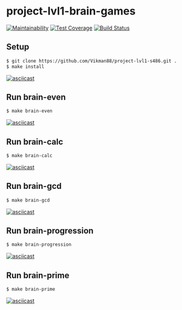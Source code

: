 # project-lvl1-brain-games
[![Maintainability](https://api.codeclimate.com/v1/badges/5ee0bf74ce14e6014c018cb3/maintainability)](https://codeclimate.com/github/Vikman88/project-lvl1-s486/maintainability)
[![Test Coverage](https://api.codeclimate.com/v1/badges/a99a88d28ad37a79dbf6/test_coverage)](https://codeclimate.com/github/Vikman88/project-lvl1-s486/test_coverage)
[![Build Status](https://travis-ci.org/Vikman88/project-lvl1-s486.svg?branch=master)](https://travis-ci.org/Vikman88/project-lvl1-s486)

## Setup

```sh
$ git clone https://github.com/Vikman88/project-lvl1-s486.git .
$ make install
```
[![asciicast](https://asciinema.org/a/GTeq1j32McKsQAzcDMgL3IAkN.svg)](https://asciinema.org/a/GTeq1j32McKsQAzcDMgL3IAkN)

## Run brain-even

```sh
$ make brain-even
```
[![asciicast](https://asciinema.org/a/aT8Pj3K815V1nUfMaZ2TJ6M04.svg)](https://asciinema.org/a/aT8Pj3K815V1nUfMaZ2TJ6M04)

## Run brain-calc

```sh
$ make brain-calc
```
[![asciicast](https://asciinema.org/a/wOutApy746AZwJ1mgxd1ZyG4y.svg)](https://asciinema.org/a/wOutApy746AZwJ1mgxd1ZyG4y)

## Run brain-gcd

```sh
$ make brain-gcd
```
[![asciicast](https://asciinema.org/a/DNVQEDKS3PkaZuFlSr4ZA7Wau.svg)](https://asciinema.org/a/DNVQEDKS3PkaZuFlSr4ZA7Wau)

## Run brain-progression

```sh
$ make brain-progression
```
[![asciicast](https://asciinema.org/a/jbBD7ZIBJgg37KEhwD7brVxwH.svg)](https://asciinema.org/a/jbBD7ZIBJgg37KEhwD7brVxwH)

## Run brain-prime

```sh
$ make brain-prime
```
[![asciicast](https://asciinema.org/a/A1PIwizMfrDC7TNXE7yMXe2kY.svg)](https://asciinema.org/a/A1PIwizMfrDC7TNXE7yMXe2kY)
